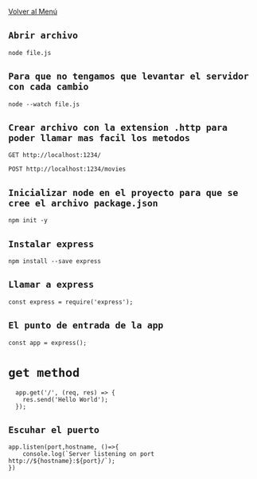 [Volver al Menú](../root.md)

## `Abrir archivo`
```
node file.js
```

## `Para que no tengamos que levantar el servidor con cada cambio`
```
node --watch file.js
```

## `Crear archivo con la extension .http para poder llamar mas facil los metodos`

```
GET http://localhost:1234/

POST http://localhost:1234/movies

```

## `Inicializar node en el proyecto para que se cree el archivo package.json`

```
npm init -y
```

## `Instalar express`

```
npm install --save express
```

## `Llamar a express`
```
const express = require('express');
```

## `El punto de entrada de la app`

```
const app = express();
```

# `get method`

```
  app.get('/', (req, res) => {
    res.send('Hello World');
  });
```

## `Escuhar el puerto`

```
app.listen(port,hostname, ()=>{
    console.log(`Server listening on port http://${hostname}:${port}/`);
})
```